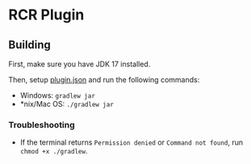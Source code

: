 # RCR Plugin

## Building
First, make sure you have JDK 17 installed.

Then, setup [plugin.json](assets/plugin.json) and run the following commands:
* Windows: `gradlew jar`
* *nix/Mac OS: `./gradlew jar`

### Troubleshooting

* If the terminal returns `Permission denied` or `Command not found`, run `chmod +x ./gradlew`.
